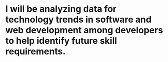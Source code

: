 # I will be analyzing data for technology trends in software and web development among developers to help identify future skill requirements.
